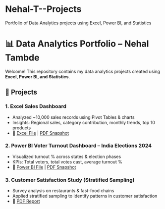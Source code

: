 # Nehal-T--Projects
Portfolio of Data Analytics projects using Excel, Power BI, and Statistics
# 📊 Data Analytics Portfolio – Nehal Tambde  

Welcome! This repository contains my data analytics projects created using **Excel, Power BI, and Statistics**.  

## 🔹 Projects  

### 1. Excel Sales Dashboard  
- Analyzed ~10,000 sales records using Pivot Tables & charts  
- Insights: Regional sales, category contribution, monthly trends, top 10 products  
- 📂 [Excel File](Excel_Sales_Dashboard.xlsx) | [PDF Snapshot](Excel_Sales_Dashboard.pdf)  

### 2. Power BI Voter Turnout Dashboard – India Elections 2024  
- Visualized turnout % across states & election phases  
- KPIs: Total voters, total votes cast, average turnout %  
- 📂 [Power BI File](PowerBI_VoterTurnout.pbix) | [PDF Snapshot](PowerBI_VoterTurnout.pdf)  

### 3. Customer Satisfaction Study (Stratified Sampling)  
- Survey analysis on restaurants & fast-food chains  
- Applied stratified sampling to identify patterns in customer satisfaction  
- 📂 [PDF Report](Customer_Satisfaction_Study.pdf)  
